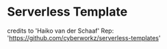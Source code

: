 <!--
title: 'AWS Lambda S3 event template (NodeJS & Typescript)'
description: 'This template enables to setup AWS Lambda for S3 events with Typescript.'
platform: AWS
language: TypeScript
authorLink: 'https://github.com/cyberworkz/serverless-templates'
authorName: 'Haiko van der Schaaf'
-->
# Serverless Template

credits to 'Haiko van der Schaaf' 
Rep: 'https://github.com/cyberworkz/serverless-templates'

